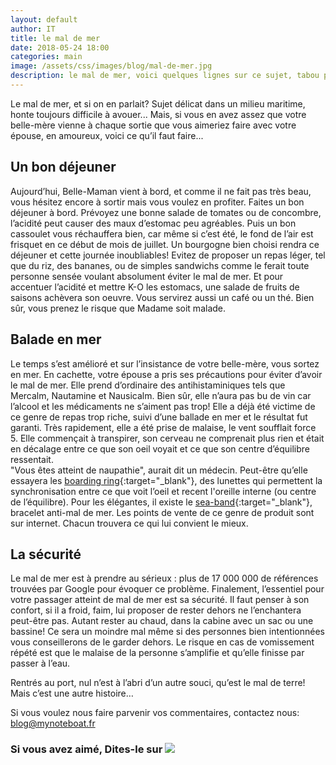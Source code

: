 ```yaml
---
layout: default
author: IT
title: le mal de mer
date: 2018-05-24 18:00
categories: main
image: /assets/css/images/blog/mal-de-mer.jpg
description: le mal de mer, voici quelques lignes sur ce sujet, tabou parmi ceux qui le subisst, pour ceux qui le supporte afin que tous passent un bon moment...en mer ;-)
---
```

Le mal de mer, et si on en parlait? Sujet délicat dans un milieu maritime, honte toujours difficile à avouer...  Mais, si vous en avez assez que votre belle-mère vienne à chaque sortie que vous aimeriez faire avec votre épouse, en amoureux, voici ce qu’il faut faire...
<!--break-->
## Un bon déjeuner
Aujourd’hui, Belle-Maman vient à bord, et comme il ne fait pas très beau, vous hésitez encore à sortir mais vous voulez en profiter.
Faites un bon déjeuner à bord.  Prévoyez une bonne salade de tomates ou de concombre, l’acidité peut causer des maux d’estomac peu agréables.  Puis un bon cassoulet vous réchauffera bien, car même si c’est été, le fond de l’air est frisquet en ce début de mois de juillet. 
Un bourgogne bien choisi rendra ce déjeuner et cette journée inoubliables! Evitez de proposer un repas léger, tel que du riz, des bananes, ou de simples sandwichs comme le ferait toute personne sensée voulant absolument éviter le mal de mer.  Et pour accentuer l’acidité et mettre K-O les estomacs, une salade de fruits de saisons achèvera son oeuvre.  Vous servirez aussi un café ou un thé. Bien sûr, vous prenez le risque que Madame soit malade. 

## Balade en mer
Le temps s’est amélioré et sur l’insistance de votre belle-mère, vous sortez en mer. 
En cachette, votre épouse a pris ses précautions pour éviter d’avoir le mal de mer.  Elle prend d’ordinaire des antihistaminiques tels que Mercalm, Nautamine et Nausicalm.  Bien sûr, elle n’aura pas bu de vin car l’alcool et les médicaments ne s’aiment pas trop!  Elle a déjà été victime de ce genre de repas trop riche, suivi d’une ballade en mer et le résultat fut garanti.  Très rapidement, elle a été prise de malaise, le vent soufflait force 5.  Elle commençait à transpirer, son cerveau ne comprenait plus rien et était en décalage entre ce que son oeil voyait et ce que son centre d’équilibre ressentait.  
"Vous êtes atteint de naupathie", aurait dit un médecin. 
Peut-être qu’elle essayera les [boarding ring](https://www.boardingring.com){:target="_blank"}, des lunettes qui permettent la synchronisation entre ce que voit l’oeil et recent l'oreille interne (ou centre de l’équilibre).  Pour les élégantes, il existe le [sea-band](http://www.sea-band.com/fr){:target="_blank"}, bracelet anti-mal de mer. Les points de vente de ce genre de produit sont sur internet. Chacun trouvera ce qui lui convient le mieux. 

## La sécurité 
Le mal de mer est à prendre au sérieux : plus de 17 000 000 de références trouvées par Google pour évoquer ce problème.
Finalement, l’essentiel pour votre passager atteint de mal de mer est sa sécurité.  Il faut penser à son confort, si il a froid, faim, lui proposer de rester dehors ne l’enchantera peut-être pas.  Autant rester au chaud, dans la cabine avec un sac ou une bassine! 
Ce sera un moindre mal même si des personnes bien intentionnées vous conseillerons de le garder dehors. Le risque en cas de vomissement répété est que le malaise de la personne s’amplifie et qu’elle finisse par passer à l’eau. 

Rentrés au port, nul n’est à l’abri d’un autre souci, qu’est le mal de terre! Mais c’est une autre histoire…

Si vous voulez nous faire parvenir vos commentaires, contactez nous: [blog@mynoteboat.fr](mailto:blog@mynoteboat.fr)

<H3>Si vous avez aimé, Dites-le sur <a href="https://www.facebook.com/sharer/sharer.php?u=http://www.mynoteboat.fr//main/2018/05/24/mal-de-mer.html" target="_blank" ><img src="{{ site.url }}/assets/images/facebook-icon-S.png"
            id="FB" class="socialicon"></a></H3>